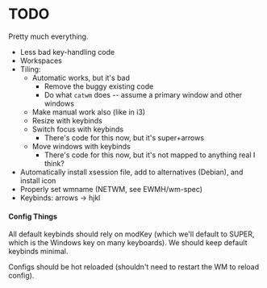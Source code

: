 # TODO

Pretty much everything.

* Less bad key-handling code
* Workspaces
* Tiling:
  * Automatic works, but it's bad
    * Remove the buggy existing code
    * Do what `catwm` does -- assume a primary window and other windows
  * Make manual work also (like in i3)
  * Resize with keybinds
  * Switch focus with keybinds
    * There's code for this now, but it's super+arrows
  * Move windows with keybinds
    * There's code for this now, but it's not mapped to anything real I think?
* Automatically install xsession file, add to alternatives (Debian), and install icon
* Properly set wmname (NETWM, see EWMH/wm-spec)
* Keybinds: arrows -> hjkl

#### Config Things

All default keybinds should rely on modKey (which we'll default to SUPER, which
is the Windows key on many keyboards). We should keep default keybinds minimal.

Configs should be hot reloaded (shouldn't need to restart the WM to reload
config).
